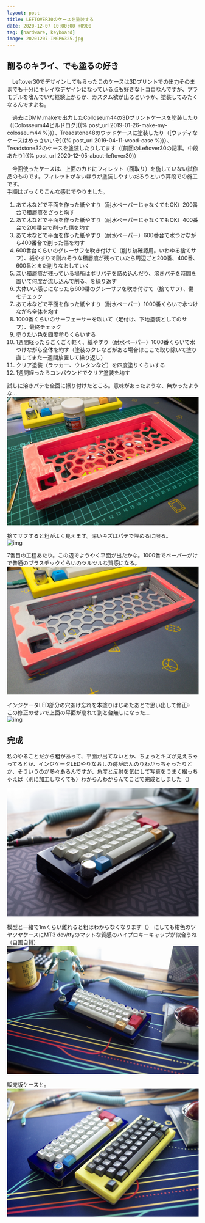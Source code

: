 ```yaml
---
layout: post
title: LEFTOVER30のケースを塗装する
date: 2020-12-07 10:00:00 +0900
tag: [hardware, keyboard]
image: 20201207-IMGP6325.jpg
---
```


## 削るのキライ、でも塗るの好き

　Leftover30でデザインしてもらったこのケースは3Dプリントでの出力そのままでも十分にキレイなデザインになっている点も好きなトコロなんですが、プラモデルを嗜んでいだ経験上からか、カスタム欲が出るというか、塗装してみたくなるんですよね。  

　過去にDMM.makeで出力したColloseum44の3Dプリントケースを塗装したり（[Colosseum44ビルドログ]({% post_url 2019-01-26-make-my-colosseum44 %})）、Treadstone48のウッドケースに塗装したり（[ウッディなケースはめっさいいぞ]({% post_url 2019-04-11-wood-case %})）、Treadstone32のケースを塗装したりしてます（[前回のLeftover30の記事。中段あたり]({% post_url 2020-12-05-about-leftover30)）

　今回使ったケースは、上面のカドにフィレット（面取り）を施していない試作品のものです。フィレットがないほうが塗装しやすいだろうという算段での施工です。  
手順はざっくりこんな感じでやりました。  

1. あて木などで平面を作った紙やすり（耐水ペーパーじゃなくてもOK）200番台で積層痕をざっと均す
2. あて木などで平面を作った紙やすり（耐水ペーパーじゃなくてもOK）400番台で200番台で削った傷を均す
3. あて木などで平面を作った紙やすり（耐水ペーパー）600番台で水つけながら400番台で削った傷を均す
4. 600番台くらいのグレーサフを吹き付けて（削り跡確認用。いわゆる捨てサフ）、紙やすりで削れそうな積層痕が残っていたら周辺ごと200番、400番、600番とまた削りなおしていく
5. 深い積層痕が残っている場所はポリパテを詰め込んだり、溶きパテを時間を置いて何度か流し込んで削る、を繰り返す
6. 大体いい感じになったら600番のグレーサフを吹き付けて（捨てサフ）、傷をチェック
7. あて木などで平面を作った紙やすり（耐水ペーパー）1000番くらいで水つけながら全体を均す
8. 1000番くらいのサーフェーサーを吹いて（足付け、下地塗装としてのサフ）、最終チェック
9. 塗りたい色を四度塗りくらいする
10. 1週間経ったらごくごく軽く、紙やすり（耐水ペーパー）1000番くらいで水つけながら全体を均す（塗装のタレなどがある場合はここで取り除いて塗り直してまた一週間放置して繰り返し）
11. クリア塗装（ラッカー、ウレタンなど）を四度塗りくらいする
12. 1週間経ったらコンパウンドでクリア塗装を均す

試しに溶きパテを全面に擦り付けたところ。意味があったような、無かったような… 　
![img](/assets/photos/APC_1805.jpg)  

捨てサフすると粗がよく見えます。深いキズはパテで埋めるに限る。  
![img](/assets/photos/APC_1810.jpg)  

7番目の工程あたり。この辺でようやく平面が出たかな。1000番でペーパーがけで普通のプラスチックくらいのツルツルな質感になる。  
![img](/assets/photos/APC_1812.jpg)  

インジケータLED部分の穴あけ忘れを本塗りはじめたあとで思い出して修正💦  
この修正のせいで上面の平面が崩れて割と台無しになった…  
![img](/assets/photos/APC_1867.jpg)  

## 完成

私のやることだから粗があって、平面が出てないとか、ちょっとキズが見えちゃってるとか、インジケータLEDやりなおしの跡がほんのりわかっちゃったりとか、そういうのが多々あるんですが、角度と反射を気にして写真をうまく撮っちゃえば（別に加工しなくても）わからんわからんてことで完成としました（）

![img](/assets/photos/20201101-IMGP6245.jpg)  

模型と一緒で1mくらい離れると粗はわからなくなります（）
にしても紺色のツヤツヤケースにMT3 dev/ttyのマットな質感のハイプロキーキャップが似合うね（自画自賛）
![img](/assets/photos/20201207-IMGP6325.jpg)  

販売版ケースと。  
![img](/assets/photos/20201207-IMGP6329.jpg)  
